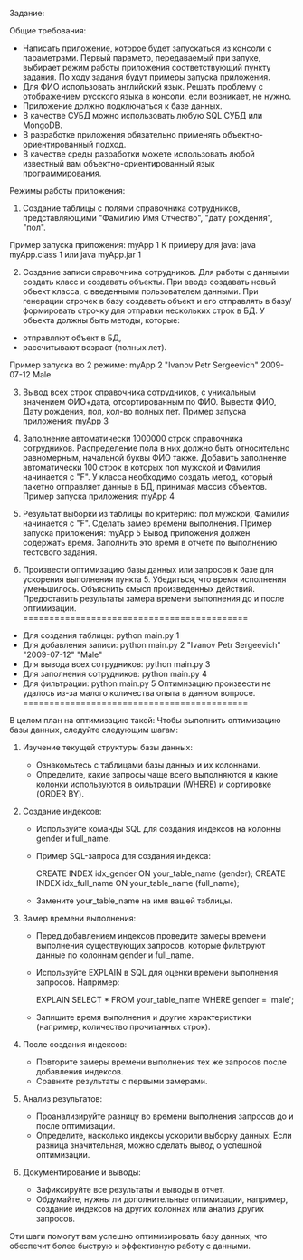 Задание:

Общие требования:
- Написать приложение, которое будет запускаться из консоли с параметрами. Первый параметр, передаваемый при запуке, выбирает режим работы приложения соответствующий пункту задания. По ходу задания будут примеры запуска приложения.
- Для ФИО использовать английский язык. Решать проблему с отображением русского языка в консоли, если возникает, не нужно.
- Приложение должно подключаться к базе данных.
- В качестве СУБД можно использовать любую SQL СУБД или MongoDB.
- В разработке приложения обязательно применять объектно-ориентированный подход.
- В качестве среды разработки можете использовать любой известный вам объектно-ориентированный язык программирования.

Режимы работы приложения:
1. Создание таблицы с полями справочника сотрудников, представляющими "Фамилию Имя Отчество", "дату рождения", "пол".

Пример запуска приложения:
myApp 1
К примеру для java:
java myApp.class 1 или java myApp.jar 1

2. Создание записи справочника сотрудников.
Для работы с данными создать класс и создавать объекты. При вводе создавать новый объект класса, с введенными пользователем данными.
При генерации строчек в базу создавать объект и его отправлять в базу/формировать строчку для отправки нескольких строк в БД.
У объекта должны быть методы, которые:
- отправляют объект в БД,
- рассчитывают возраст (полных лет).

Пример запуска во 2 режиме:
myApp 2 "Ivanov Petr Sergeevich" 2009-07-12 Male

3. Вывод всех строк справочника сотрудников, с уникальным значением ФИО+дата, отсортированным по ФИО. Вывести ФИО, Дату рождения, пол, кол-во полных лет.
Пример запуска приложения:
myApp 3

4. Заполнение автоматически 1000000 строк справочника сотрудников. Распределение пола в них должно быть относительно равномерным, начальной буквы ФИО также. Добавить заполнение автоматически 100 строк в которых пол мужской и Фамилия начинается с "F".
У класса необходимо создать метод, который пакетно отправляет данные в БД, принимая массив объектов.
Пример запуска приложения:
myApp 4

5. Результат выборки из таблицы по критерию: пол мужской, Фамилия начинается с "F". Сделать замер времени выполнения.
Пример запуска приложения:
myApp 5
Вывод приложения должен содержать время. Заполнить это время в отчете по выполнению тестового задания.

6. Произвести оптимизацию базы данных или запросов к базе для ускорения выполнения пункта 5. Убедиться, что время исполнения уменьшилось. Объяснить смысл произведенных действий. Предоставить результаты замера времени выполнения до и после оптимизации.
===========================================


- Для создания таблицы: python main.py 1
- Для добавления записи: python main.py 2 "Ivanov Petr Sergeevich" "2009-07-12" "Male"
- Для вывода всех сотрудников: python main.py 3
- Для заполнения сотрудников: python main.py 4
- Для фильтрации: python main.py 5
Оптимизацию произвести не удалось из-за малого количества опыта в данном вопросе.
===========================================


В целом план на оптимизацию такой:
Чтобы выполнить оптимизацию базы данных, следуйте следующим шагам:

1. Изучение текущей структуры базы данных:
   - Ознакомьтесь с таблицами базы данных и их колоннами.
   - Определите, какие запросы чаще всего выполняются и какие колонки используются в фильтрации (WHERE) и сортировке (ORDER BY).

2. Создание индексов:
   - Используйте команды SQL для создания индексов на колонны gender и full_name.
   - Пример SQL-запроса для создания индекса:
     
     CREATE INDEX idx_gender ON your_table_name (gender);
     CREATE INDEX idx_full_name ON your_table_name (full_name);
     
   - Замените your_table_name на имя вашей таблицы.

3. Замер времени выполнения:
   - Перед добавлением индексов проведите замеры времени выполнения существующих запросов, которые фильтруют данные по колоннам gender и full_name.
   - Используйте EXPLAIN в SQL для оценки времени выполнения запросов. Например:
     
     EXPLAIN SELECT * FROM your_table_name WHERE gender = 'male';
     
   - Запишите время выполнения и другие характеристики (например, количество прочитанных строк).

4. После создания индексов:
   - Повторите замеры времени выполнения тех же запросов после добавления индексов. 
   - Сравните результаты с первыми замерами.

5. Анализ результатов:
   - Проанализируйте разницу во времени выполнения запросов до и после оптимизации.
   - Определите, насколько индексы ускорили выборку данных. Если разница значительная, можно сделать вывод о успешной оптимизации.

6. Документирование и выводы:
   - Зафиксируйте все результаты и выводы в отчет.
   - Обдумайте, нужны ли дополнительные оптимизации, например, создание индексов на других колоннах или анализ других запросов.

Эти шаги помогут вам успешно оптимизировать базу данных, что обеспечит более быструю и эффективную работу с данными.

